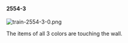 #### 2554-3
![train-2554-3-0.png](https://github.com/lil-lab/nlvr/raw/master/nlvr/train/images/60/train-2554-3-0.png "train-2554-3-0.png")

The items of all 3 colors are touching the wall.